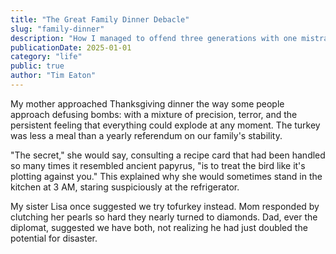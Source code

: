 ```yaml
---
title: "The Great Family Dinner Debacle"
slug: "family-dinner"
description: "How I managed to offend three generations with one mistranslated compliment"
publicationDate: 2025-01-01
category: "life"
public: true
author: "Tim Eaton"
---
```


My mother approached Thanksgiving dinner the way some people approach defusing bombs: with a mixture of precision, terror, and the persistent feeling that everything could explode at any moment. The turkey was less a meal than a yearly referendum on our family's stability.

"The secret," she would say, consulting a recipe card that had been handled so many times it resembled ancient papyrus, "is to treat the bird like it's plotting against you." This explained why she would sometimes stand in the kitchen at 3 AM, staring suspiciously at the refrigerator.

My sister Lisa once suggested we try tofurkey instead. Mom responded by clutching her pearls so hard they nearly turned to diamonds. Dad, ever the diplomat, suggested we have both, not realizing he had just doubled the potential for disaster.
